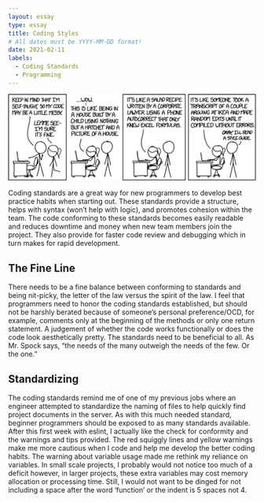 ```yaml
---
layout: essay
type: essay
title: Coding Styles
# All dates must be YYYY-MM-DD format!
date: 2021-02-11
labels:
  - Coding Standards
  - Programming
---
```


<img class="ui  right spaced image" src="../images/codequality.png">

Coding standards are a great way for new programmers to develop best practice habits when starting out. These standards provide a structure, helps with syntax (won’t help with logic), and promotes cohesion within the team. The code conforming to these standards becomes easily readable and reduces downtime and money when new team members join the project. They also provide for faster code review and debugging which in turn makes for rapid development.

## The Fine Line
There needs to be a fine balance between conforming to standards and being nit-picky, the letter of the law versus the spirit of the law. I feel that programmers need to honor the coding standards established, but should not be harshly berated because of someone’s personal preference/OCD, for example, comments only at the beginning of the methods or only one return statement. A judgement of whether the code works functionally or does the code look aesthetically pretty. The standards need to be beneficial to all. As Mr. Spock says, “the needs of the many outweigh the needs of the few. Or the one.”

## Standardizing
The coding standards remind me of one of my previous jobs where an engineer attempted to standardize the naming of files to help quickly find project documents in the server. As with this much needed standard, beginner programmers should be exposed to as many standards available. After this first week with eslint, I actually like the check for conformity and the warnings and tips provided. The red squiggly lines and yellow warnings make me more cautious when I code and help me develop the better coding habits. The warning about variable usage made me rethink my reliance on variables. In small scale projects, I probably would not notice too much of a deficit however, in larger projects, these extra variables may cost memory allocation or processing time. Still, I would not want to be dinged for not including a space after the word ‘function’ or the indent is 5 spaces not 4.
